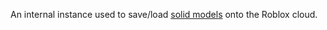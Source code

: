 An internal instance used to save/load
[solid models](/building-and-visuals/modeling/solid-modeling) onto
the Roblox cloud.